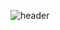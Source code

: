 ![header](https://capsule-render.vercel.app/api?type=waving&color=timeGradient&height=150&section=header&text=Hey%20there!&fontSize=75)
